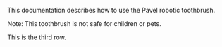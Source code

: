 This documentation describes how to use the Pavel robotic toothbrush.

Note: This toothbrush is not safe for children or pets.

This is the third row.
